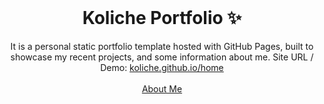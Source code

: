 <br />
<p align="center">
  <h1 align="center">Koliche Portfolio ✨</h1>

  <p align="center">
    It is a personal static portfolio template hosted with GitHub Pages, built to showcase my recent projects, and some information about me. 
    Site URL / Demo: 
    <a href="https://koliche.github.io/home">koliche.github.io/home</a>
    <br />
    <br />
    <a href="https://koliche.github.io">About Me</a>
  </p>
</p>
